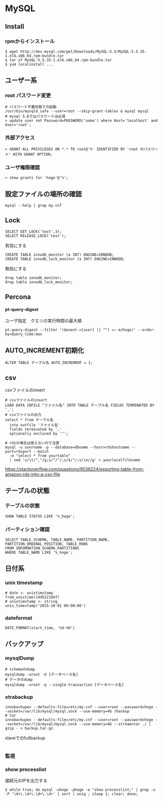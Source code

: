 # MySQL


## Install

### rpmからインストール

```
$ wget http://dev.mysql.com/get/Downloads/MySQL-5.5/MySQL-5.5.35-1.el6.x86_64.rpm-bundle.tar
$ tar xf MySQL-5.5.35-1.el6.x86_64.rpm-bundle.tar
$ yum localinstall ...
```

## ユーザー系
### root パスワード変更

```
# パスワード不要状態での起動
/usr/bin/mysqld_safe --user=root --skip-grant-tables & mysql mysql
# mysql 5.6ではパスワードは必須
> update user set Password=PASSWORD('ooma') where Host='localhost' and User='root';
```

### 外部アクセス

```
> GRANT ALL PRIVILEGES ON *.* TO root@'%' IDENTIFIED BY 'root のパスワード' WITH GRANT OPTION;
```

### ユーザ権限確認

```
> show grants for 'hoge'@'%';
```

## 設定ファイルの場所の確認

```
mysql --help | grep my.cnf
```

## Lock

```
SELECT GET_LOCK('test',3);
SELECT RELEASE_LOCK('test');
```
有効にする

```
CREATE TABLE innodb_monitor (a INT) ENGINE=INNODB;
CREATE TABLE innodb_lock_monitor (a INT) ENGINE=INNODB;
```

無効にする

```
drop table innodb_monitor;
drop table innodb_lock_monitor;
```

## Percona

#### pt-query-digest

ユーザ指定　クエリの実行時間の最大順

```
pt-query-digest --filter '($event->{user} || "") =~ m/hoge/' --order-by=Query_time:max
```

## AUTO_INCREMENT初期化 

```
ALTER TABLE テーブル名 AUTO_INCREMENT = 1;
```

## csv

csvファイルのinsert
```
# csvファイルのinsert
LOAD DATA INFILE "ファイル名" INTO TABLE テーブル名 FIELDS TERMINATED BY ',';
# csvファイルの出力
select * from テーブル名
  into outfile 'ファイル名'
  fields terminated by ','
  optionally enclosed by '"';
  
# rdsの場合は使えないので注意
mysql -u username -p --database=dbname --host=rdshostname --port=rdsport --batch 
  -e "select * from yourtable" 
  | sed 's/\t/","/g;s/^/"/;s/$/"/;s/\n//g' > yourlocalfilename
```
https://stackoverflow.com/questions/9536224/exporting-table-from-amazon-rds-into-a-csv-file

## テーブルの状態

### テーブルの状態

```
SHOW TABLE STATUS LIKE '%_hoge';
```

### パーティション確認

```
SELECT TABLE_SCHEMA, TABLE_NAME, PARTITION_NAME, PARTITION_ORDINAL_POSITION, TABLE_ROWS
FROM INFORMATION_SCHEMA.PARTITIONS
WHERE TABLE_NAME LIKE '%_hoge';
```

## 日付系
### unix timestamp
 
```
# date <- unixtimstamp 
from_unixtime(1445221897)
# unixtimstamp <- string
unix_timestamp('2015-10-01 00:00:00')
```

### dateformat

```
DATE_FORMAT(start_time, '%d-%H')
```

## バックアップ
### mysqlDump

```
# schemaのdump
mysqldump -uroot -d [データベース名]
# データのdump
mysqldump -uroot -q --single-transaction [データベース名]
```

### xtrabackup

```
innobackupex --defaults-file=/etc/my.cnf --user=root --password=hoge --socket=/var/lib/mysql/mysql.sock --use-memory=4G /backup
# tar
innobackupex --defaults-file=/etc/my.cnf --user=root --password=hoge --socket=/var/lib/mysql/mysql.sock --use-memory=4G --stream=tar ./ |  gzip - > backup.tar.gz
```

slaveでのfullbackup

```

```

### 監視

### show processlist

接続元のIPを出力する

```
$ while true; do mysql -uhoge -phoge -e "show processlist;" | grep -o -P '\d+\.\d+\.\d+\.\d+' | sort | uniq ; sleep 1; clear; done;
```
